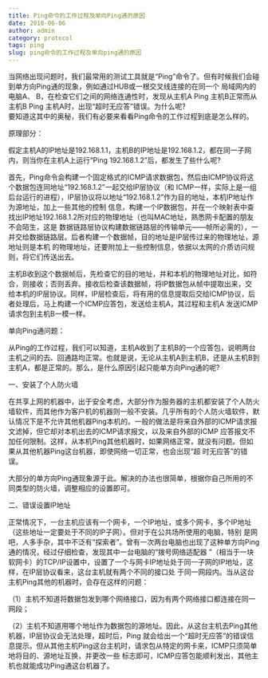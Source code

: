 ```yaml
---
title: Ping命令的工作过程及单向Ping通的原因
date: 2010-06-06
author: admin
category: protocol
tags: ping
slug: ping命令的工作过程及单向ping通的原因
---
```


当网络出现问题时，我们最常用的测试工具就是“Ping”命令了。但有时候我们会碰到单方向Ping通的现象，例如通过HUB或一根交叉线连接的在同一个
局域网内的电脑A、 B，在检查它们之间的网络连通性时，发现从主机A Ping
主机B正常而从主机B Ping 主机A时，出现“超时无应答”错误。为什么呢?  
要知道这其中的奥秘，我们有必要来看看Ping命令的工作过程到底是怎么样的。

原理部分：

假定主机A的IP地址是192.168.1.1，主机B的IP地址是192.168.1.2，都在同一子网内，则当你在主机A上运行“Ping
192.168.1.2”后，都发生了些什么呢?

首先，Ping命令会构建一个固定格式的ICMP请求数据包，然后由ICMP协议将这个数据包连同地址“192.168.1.2”一起交给IP层协议（和
ICMP一样，实际上是一组后台运行的进程），IP层协议将以地址“192.168.1.2”作为目的地址，本机IP地址作为源地址，加上一些其他的控制
信息，构建一个IP数据包，并在一个映射表中查找出IP地址192.168.1.2所对应的物理地址（也叫MAC地址，熟悉网卡配置的朋友不会陌生，这是
数据链路层协议构建数据链路层的传输单元——帧所必需的），一并交给数据链路层。后者构建一个数据帧，目的地址是IP层传过来的物理地址，源地址则是本机
的物理地址，还要附加上一些控制信息，依据以太网的介质访问规则，将它们传送出去。

主机B收到这个数据帧后，先检查它的目的地址，并和本机的物理地址对比，如符合，则接收；否则丢弃。接收后检查该数据帧，将IP数据包从帧中提取出来，交
给本机的IP层协议。同样，IP层检查后，将有用的信息提取后交给ICMP协议，后者处理后，马上构建一个ICMP应答包，发送给主机A，其过程和主机A
发送ICMP请求包到主机B一模一样。

单向Ping通问题：

从Ping的工作过程，我们可以知道，主机A收到了主机B的一个应答包，说明两台主机之间的去、回通路均正常。也就是说，无论从主机A到主机B，还是从主机B到主机A，都是正常的。那么，是什么原因引起只能单方向Ping通的呢?

一、安装了个人防火墙

在共享上网的机器中，出于安全考虑，大部分作为服务器的主机都安装了个人防火墙软件，而其他作为客户机的机器则一般不安装。几乎所有的个人防火墙软件，默
认情况下是不允许其他机器Ping本机的。一般的做法是将来自外部的ICMP请求报文滤掉，但它却对本机出去的ICMP请求报文，以及来自外部的ICMP
应答报文不加任何限制。这样，从本机Ping其他机器时，如果网络正常，就没有问题。但如果从其他机器Ping这台机器，即使网络一切正常，也会出现“超
时无应答”的错误。

大部分的单方向Ping通现象源于此。解决的办法也很简单，根据你自己所用的不同类型的防火墙，调整相应的设置即可。

二、错误设置IP地址

正常情况下，一台主机应该有一个网卡，一个IP地址，或多个网卡，多个IP地址（这些地址一定要处于不同的IP子网）。但对于在公共场所使用的电脑，特别
是网吧，人多手杂，其中不泛有“探索者”。曾有一次两台电脑也出现了这种单方向Ping通的情况，经过仔细检查，发现其中一台电脑的“拨号网络适配器
”（相当于一块软网卡）的TCP/IP设置中，设置了一个与网卡IP地址处于同一子网的IP地址，这样，在IP层协议看来，这台主机就有两个不同的接口处
于同一网段内。当从这台主机Ping其他的机器时，会存在这样的问题：

（1）主机不知道将数据包发到哪个网络接口，因为有两个网络接口都连接在同一网段；

（2）主机不知道用哪个地址作为数据包的源地址。因此，从这台主机去Ping其他机器，IP层协议会无法处理，超时后，Ping
就会给出一个“超时无应答”的错误信息提示。但从其他主机Ping这台主机时，请求包从特定的网卡来，ICMP只须简单地将目的、源地址互换，并更改一些
标志即可，ICMP应答包能顺利发出，其他主机也就能成功Ping通这台机器了。
